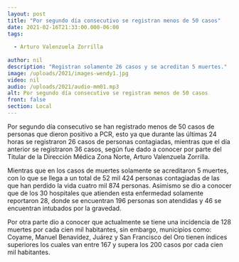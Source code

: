 ```yaml
---
layout: post
title: "Por segundo día consecutivo se registran menos de 50 casos"
date: 2021-02-16T21:33:00.000-06:00
tags:
  
  - Arturo Valenzuela Zorrilla
  
author: nil
description: "Registran solamente 26 casos y se acreditan 5 muertes."
image: /uploads/2021/images-wendy1.jpg
video: nil
audio: /uploads/2021/audio-mm01.mp3
alt: Por segundo día consecutivo se registran menos de 50 casos
front: false
section: Local
---
```


Por segundo día consecutivo se han registrado menos de 50 casos de personas que dieron positivo a PCR, esto ya que durante las últimas 24 horas se registraron 26 casos de personas contagiadas, mientras que el día anterior se registraron 36 casos, según fue dado a conocer por parte del Titular de la Dirección Médica Zona Norte, Arturo Valenzuela Zorrilla.

Mientras que en los casos de muertes solamente se acreditaron 5 muertes, con lo que se llega a un total de 52 mil 424 personas contagiadas de las que han perdido la vida cuatro mil 874 personas. Asimismo se dio a conocer que de los 30 hospitales que atienden esta enfermedad solamente reportaron 28, donde se encuentran 196 personas son atendidas y 46 se encuentran intubados por la gravedad.

Por otra parte dio a conocer que actualmente se tiene una incidencia de 128 muertes por cada cien mil habitantes, sin embargo, municipios como: Coyame, Manuel Benavidez, Juárez y San Francisco del Oro tienen índices superiores los cuales van entre 167 y supera los 200 casos por cada cien mil habitantes.
